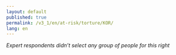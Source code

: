```yaml
---
layout: default
published: true
permalink: /v3_1/en/at-risk/torture/KOR/
lang: en
---
```

_Expert respondents didn’t select any group of people for this right_
